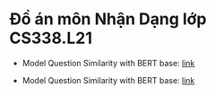 # Đồ án môn Nhận Dạng lớp CS338.L21

* Model Question Similarity with BERT base: [link](https://drive.google.com/drive/folders/1JD0Y1Ipcr0VTSgIBjykfLYmN8_GUmGRn?usp=sharing)

* Model Question Similarity with BERT base: [link](https://drive.google.com/drive/folders/1PwNYU9xHYIwszkvgTBNYt1n82zyB4HcZ?usp=sharing)
